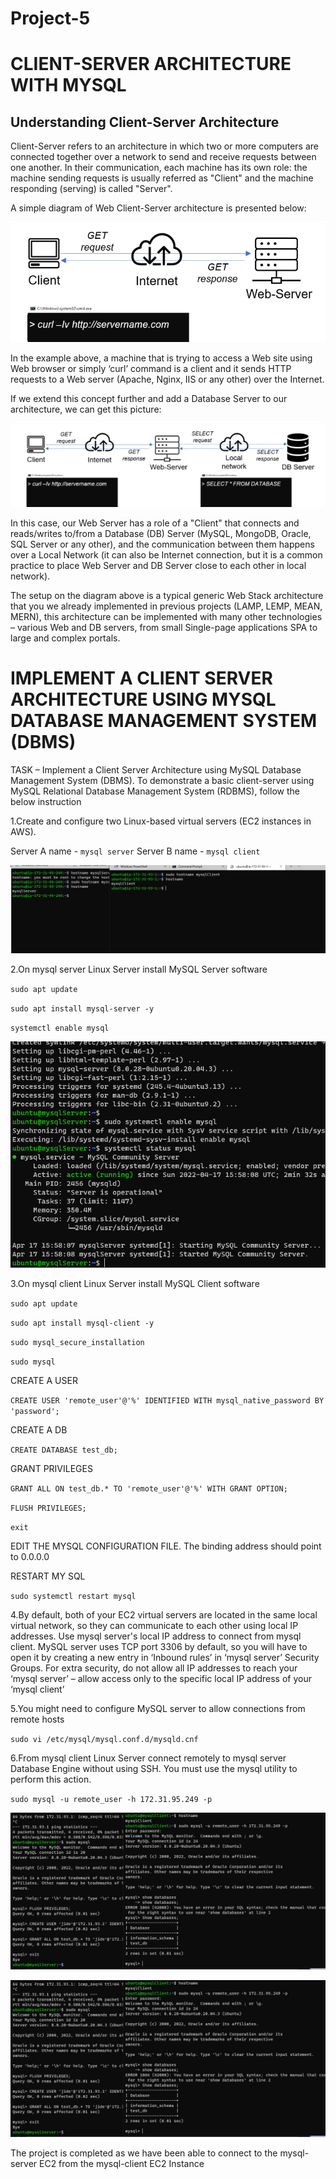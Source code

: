# Project-5

# CLIENT-SERVER ARCHITECTURE WITH MYSQL

## Understanding Client-Server Architecture
Client-Server refers to an architecture in which two or more computers are connected together over a network to send and receive requests between one another.
In their communication, each machine has its own role: the machine sending requests is usually referred as "Client" and the machine responding (serving) is called "Server".

A simple diagram of Web Client-Server architecture is presented below:

![Client-Server](./images/Diagram1.PNG)


In the example above, a machine that is trying to access a Web site using Web browser or simply ‘curl’ command is a client and it sends HTTP requests to a Web server (Apache, Nginx, IIS or any other) over the Internet.

If we extend this concept further and add a Database Server to our architecture, we can get this picture:

![Diagram](./images/diagram2.PNG)

In this case, our Web Server has a role of a "Client" that connects and reads/writes to/from a Database (DB) Server (MySQL, MongoDB, Oracle, SQL Server or any other), and the communication between them happens over a Local Network (it can also be Internet connection, but it is a common practice to place Web Server and DB Server close to each other in local network).

The setup on the diagram above is a typical generic Web Stack architecture that you we already implemented in previous projects (LAMP, LEMP, MEAN, MERN), this architecture can be implemented with many other technologies – various Web and DB servers, from small Single-page applications SPA to large and complex portals.

# IMPLEMENT A CLIENT SERVER ARCHITECTURE USING MYSQL DATABASE MANAGEMENT SYSTEM (DBMS)

TASK – Implement a Client Server Architecture using MySQL Database Management System (DBMS).
To demonstrate a basic client-server using MySQL Relational Database Management System (RDBMS), follow the below instruction

1.Create and configure two Linux-based virtual servers (EC2 instances in AWS).

Server A name - `mysql server`
Server B name - `mysql client`


![TwoEC2OnAWS](./images/TwoEC2OnAWS.PNG)

2.On mysql server Linux Server install MySQL Server software
 
`sudo apt update`


 `sudo apt install mysql-server -y`

`systemctl enable mysql`

![mysqlServer](./images/mysqlserver.PNG)



3.On mysql client Linux Server install MySQL Client software

`sudo apt update`

`sudo apt install mysql-client -y`

`sudo mysql_secure_installation`

`sudo mysql`

CREATE A USER

`CREATE USER 'remote_user'@'%' IDENTIFIED WITH mysql_native_password BY 'password';`


CREATE A DB

`CREATE DATABASE test_db;`

GRANT PRIVILEGES

`GRANT ALL ON test_db.* TO 'remote_user'@'%' WITH GRANT OPTION;`

`FLUSH PRIVILEGES; `

`exit`

EDIT THE MYSQL CONFIGURATION FILE. 
The binding address should point to 0.0.0.0

RESTART MY SQL

`sudo systemctl restart mysql`





4.By default, both of your EC2 virtual servers are located in the same local virtual network, so they can communicate to each other using local IP addresses. Use mysql server's local IP address to connect from mysql client. MySQL server uses TCP port 3306 by default, so you will have to open it by creating a new entry in ‘Inbound rules’ in ‘mysql server’ Security Groups. For extra security, do not allow all IP addresses to reach your ‘mysql server’ – allow access only to the specific local IP address of your ‘mysql client’

5.You might need to configure MySQL server to allow connections from remote hosts

`sudo vi /etc/mysql/mysql.conf.d/mysqld.cnf`

6.From mysql client Linux Server connect remotely to mysql server Database Engine without using SSH. You must use the mysql utility to perform this action.

`sudo mysql -u remote_user -h 172.31.95.249 -p`

![ConnectionToDbFromClient](./images/ConnectionToDb.PNG)

![connectoToDb](./images/ConnectionToDb.PNG)


The project is completed as we have been able to connect to the mysql-server EC2 from the mysql-client EC2 Instance